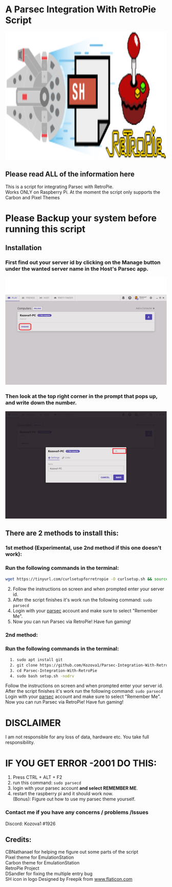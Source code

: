 # A Parsec Integration With RetroPie Script
<img src="https://github.com/Kozova1/Parsec-Integration-With-RetroPie/blob/master/RetroPie-Parsec.logo.svg" alt="The Logo" width="1600" height="400">  

## Please read ALL of the information here


This is a script for integrating Parsec with RetroPie.  
Works ONLY on Raspberry Pi. 
At the moment the script only supports the Carbon and Pixel Themes
# Please Backup your system before running this script

## Installation

### First find out your server id by clicking on the Manage button under the wanted server name in the Host's Parsec app.  
![image 1](https://raw.githubusercontent.com/Kozova1/Parsec-Integration-With-RetroPie/master/parsec_1.png)  


### Then look at the top right corner in the prompt that pops up, and write down the number.


![image 2](https://raw.githubusercontent.com/Kozova1/Parsec-Integration-With-RetroPie/master/parsec_2.png)

## There are 2 methods to install this:
### 1st method (Experimental, use 2nd method if this one doesn't work):
### Run the following commands in the terminal:
```bash
wget https://tinyurl.com/curlsetupforretropie -O curlsetup.sh && source curlsetup.sh
```
  2. Follow the instructions on screen and when prompted enter your server id.
  3. After the script finishes it's work run the following command: `sudo parsecd`
  4. Login with your [parsec](https://parsecgaming.com) account and make sure to select "Remember Me".
  5. Now you can run Parsec via RetroPie! Have fun gaming!
  
### 2nd method:
### Run the following commands in the terminal:
```bash
  1. sudo apt install git
  2. git clone https://github.com/Kozova1/Parsec-Integration-With-RetroPie.git
  3. cd Parsec-Integration-With-RetroPie
  4. sudo bash setup.sh -nodrv
```
Follow the instructions on screen and when prompted enter your server id.  
After the script finishes it's work run the following command: `sudo parsecd`  
Login with your [parsec](https://parsecgaming.com) account and make sure to select "Remember Me".  
Now you can run Parsec via RetroPie! Have fun gaming!  
  
# DISCLAIMER
  I am not responsible for any loss of data, hardware etc.
  You take full responsibility.
  
# IF YOU GET ERROR -2001 DO THIS:
1. Press CTRL + ALT + F2
2. run this command: `sudo parsecd`
3. login with your parsec account **and select REMEMBER ME**.
4. restart the raspberry pi and it should work now.  
(Bonus): Figure out how to use my parsec theme yourself.

###  Contact me if you have any concerns / problems /Issues
 
  Discord: Kozova1 #1926
## Credits:
CBNathanael for helping me figure out some parts of the script  
Pixel theme for EmulationStation  
Carbon theme for EmulationStation  
RetroPie Project  
DSandler for fixing the multiple entry bug  
SH icon in logo Designed by Freepik from www.flaticon.com
